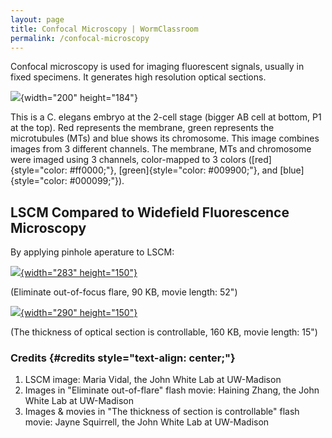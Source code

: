 ```yaml
---
layout: page
title: Confocal Microscopy | WormClassroom
permalink: /confocal-microscopy
---
```

Confocal microscopy is used for imaging fluorescent signals, usually in
fixed specimens. It generates high resolution optical sections.

![](/files/worm/confocalMaria.jpg){width="200" height="184"}

This is a C. elegans embryo at the 2-cell stage (bigger AB cell at
bottom, P1 at the top). Red represents the membrane, green represents
the microtubules (MTs) and blue shows its chromosome. This image
combines images from 3 different channels. The membrane, MTs and
chromosome were imaged using 3 channels, color-mapped to 3 colors
([red]{style="color: #ff0000;"}, [green]{style="color: #009900;"}, and
[blue]{style="color: #000099;"}).

LSCM Compared to Widefield Fluorescence Microscopy
--------------------------------------------------

By applying pinhole aperature to LSCM:

[![](/files/worm/ConfocalOutofFocus.jpg){width="283"
height="150"}](/files/worm/ConfocalI.swf)

(Eliminate out-of-focus flare, 90 KB, movie length: 52")

[![](/files/worm/ConfocalSection.jpg){width="290"
height="150"}](/files/worm/ConfocalPinholeII.swf)

(The thickness of optical section is controllable, 160 KB, movie length:
15")

### Credits {#credits style="text-align: center;"}

1.  LSCM image: Maria Vidal, the John White Lab at UW-Madison
2.  Images in "Eliminate out-of-flare" flash movie: Haining Zhang, the
    John White Lab at UW-Madison
3.  Images & movies in "The thickness of section is controllable" flash
    movie: Jayne Squirrell, the John White Lab at UW-Madison

